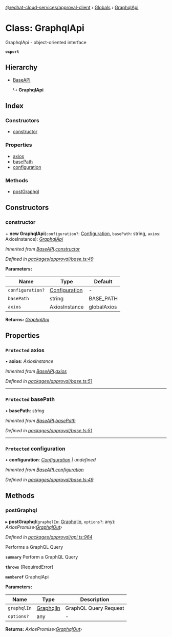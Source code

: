 [@redhat-cloud-services/approval-client](../README.md) › [Globals](../globals.md) › [GraphqlApi](graphqlapi.md)

# Class: GraphqlApi

GraphqlApi - object-oriented interface

**`export`** 

## Hierarchy

* [BaseAPI](baseapi.md)

  ↳ **GraphqlApi**

## Index

### Constructors

* [constructor](graphqlapi.md#constructor)

### Properties

* [axios](graphqlapi.md#protected-axios)
* [basePath](graphqlapi.md#protected-basepath)
* [configuration](graphqlapi.md#protected-configuration)

### Methods

* [postGraphql](graphqlapi.md#postgraphql)

## Constructors

###  constructor

\+ **new GraphqlApi**(`configuration?`: [Configuration](configuration.md), `basePath`: string, `axios`: AxiosInstance): *[GraphqlApi](graphqlapi.md)*

*Inherited from [BaseAPI](baseapi.md).[constructor](baseapi.md#constructor)*

*Defined in [packages/approval/base.ts:49](https://github.com/RedHatInsights/javascript-clients/blob/master/packages/approval/base.ts#L49)*

**Parameters:**

Name | Type | Default |
------ | ------ | ------ |
`configuration?` | [Configuration](configuration.md) | - |
`basePath` | string | BASE_PATH |
`axios` | AxiosInstance | globalAxios |

**Returns:** *[GraphqlApi](graphqlapi.md)*

## Properties

### `Protected` axios

• **axios**: *AxiosInstance*

*Inherited from [BaseAPI](baseapi.md).[axios](baseapi.md#protected-axios)*

*Defined in [packages/approval/base.ts:51](https://github.com/RedHatInsights/javascript-clients/blob/master/packages/approval/base.ts#L51)*

___

### `Protected` basePath

• **basePath**: *string*

*Inherited from [BaseAPI](baseapi.md).[basePath](baseapi.md#protected-basepath)*

*Defined in [packages/approval/base.ts:51](https://github.com/RedHatInsights/javascript-clients/blob/master/packages/approval/base.ts#L51)*

___

### `Protected` configuration

• **configuration**: *[Configuration](configuration.md) | undefined*

*Inherited from [BaseAPI](baseapi.md).[configuration](baseapi.md#protected-configuration)*

*Defined in [packages/approval/base.ts:49](https://github.com/RedHatInsights/javascript-clients/blob/master/packages/approval/base.ts#L49)*

## Methods

###  postGraphql

▸ **postGraphql**(`graphqlIn`: [GraphqlIn](../interfaces/graphqlin.md), `options?`: any): *AxiosPromise‹[GraphqlOut](../interfaces/graphqlout.md)›*

*Defined in [packages/approval/api.ts:964](https://github.com/RedHatInsights/javascript-clients/blob/master/packages/approval/api.ts#L964)*

Performs a GraphQL Query

**`summary`** Perform a GraphQL Query

**`throws`** {RequiredError}

**`memberof`** GraphqlApi

**Parameters:**

Name | Type | Description |
------ | ------ | ------ |
`graphqlIn` | [GraphqlIn](../interfaces/graphqlin.md) | GraphQL Query Request |
`options?` | any | - |

**Returns:** *AxiosPromise‹[GraphqlOut](../interfaces/graphqlout.md)›*
